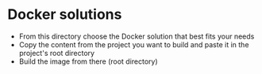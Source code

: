 Docker solutions
================

- From this directory choose the Docker solution that best
  fits your needs
- Copy the content from the project you want to build and paste
  it in the project's root directory
- Build the image from there (root directory)
